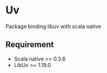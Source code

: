 # Uv

Package binding libuv with scala native

## Requirement

* Scala native >= 0.3.6
* LibUv >= 1.19.0